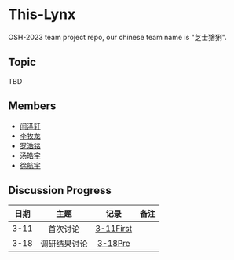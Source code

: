 # This-Lynx

OSH-2023 team project repo, our chinese team name is "芝士猞猁".

## Topic

TBD

## Members

- [闫泽轩](https://github.com/yuriYanZeXuan)
- [李牧龙](https://github.com/NanqiOP)
- [罗浩铭](https://github.com/4332001876)
- [汤皓宇](https://github.com/himalalps)
- [徐航宇](https://github.com/XhyDds)

## Discussion Progress

|日期|主题|记录|备注|
|:-:|:-:|:-:|:-:|
|3-11|首次讨论|[3-11First](./docs/discussion/3-11First.md)||
|3-18|调研结果讨论|[3-18Pre](./docs/discussion/3-18Pre.md)||

